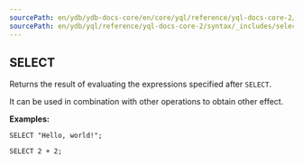 ```yaml
---
sourcePath: en/ydb/ydb-docs-core/en/core/yql/reference/yql-docs-core-2/syntax/_includes/select/calc.md
sourcePath: en/ydb/yql/reference/yql-docs-core-2/syntax/_includes/select/calc.md
---
```

## SELECT

Returns the result of evaluating the expressions specified after `SELECT`.

It can be used in combination with other operations to obtain other effect.

**Examples:**

``` yql
SELECT "Hello, world!";
```

```yql
SELECT 2 + 2;
```
